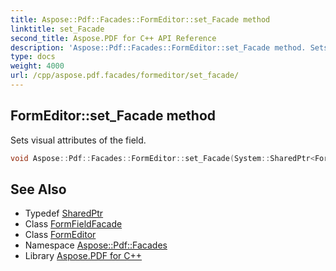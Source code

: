 ```yaml
---
title: Aspose::Pdf::Facades::FormEditor::set_Facade method
linktitle: set_Facade
second_title: Aspose.PDF for C++ API Reference
description: 'Aspose::Pdf::Facades::FormEditor::set_Facade method. Sets visual attributes of the field in C++.'
type: docs
weight: 4000
url: /cpp/aspose.pdf.facades/formeditor/set_facade/
---
```

## FormEditor::set_Facade method


Sets visual attributes of the field.

```cpp
void Aspose::Pdf::Facades::FormEditor::set_Facade(System::SharedPtr<FormFieldFacade> value)
```

## See Also

* Typedef [SharedPtr](../../../system/sharedptr/)
* Class [FormFieldFacade](../../formfieldfacade/)
* Class [FormEditor](../)
* Namespace [Aspose::Pdf::Facades](../../)
* Library [Aspose.PDF for C++](../../../)
